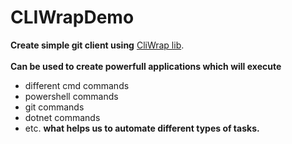 # CLIWrapDemo
**Create simple git client using** [CliWrap lib](https://github.com/Tyrrrz/CliWrap).
<br/>
<br/>
**Can be used to create powerfull applications which will execute**
- different cmd commands
- powershell commands
- git commands
- dotnet commands
- etc.
**what helps us to automate different types of tasks.**
